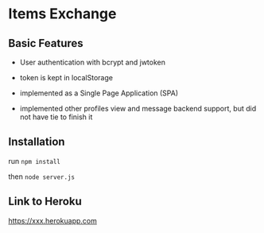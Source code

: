 # Items Exchange

## Basic Features

- User authentication with bcrypt and jwtoken

- token is kept in localStorage

- implemented as a Single Page Application (SPA)

- implemented other profiles view and message backend support, but did not have tie to finish it

## Installation

run `npm install`

then `node server.js`

## Link to Heroku

https://xxx.herokuapp.com
